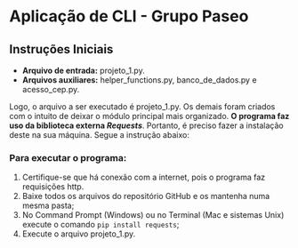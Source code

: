 # **Aplicação de CLI - Grupo Paseo**

## Instruções Iniciais
- **Arquivo de entrada:** projeto_1.py.</br>
- **Arquivos auxiliares:** helper_functions.py, banco_de_dados.py e acesso_cep.py.</br>

Logo, o arquivo a ser executado é projeto_1.py. Os demais foram criados com o intuito de deixar o módulo principal mais organizado.
**O programa faz uso da biblioteca externa *Requests***. Portanto, é preciso fazer a instalação deste na sua máquina. Segue a instrução abaixo:

### Para executar o programa:
1. Certifique-se que há conexão com a internet, pois o programa faz requisições http.
2. Baixe todos os arquivos do repositório GitHub e os mantenha numa mesma pasta;
3. No Command Prompt (Windows) ou no Terminal (Mac e sistemas Unix) execute o comando `pip install requests`;
4. Execute o arquivo projeto_1.py.
